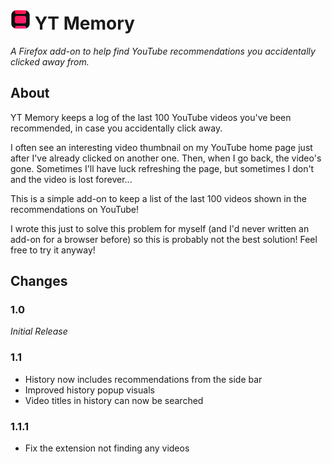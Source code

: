 # ![](icons/ytm-32.png) YT Memory

*A Firefox add-on to help find YouTube recommendations you accidentally clicked away from.*

## About
YT Memory keeps a log of the last 100 YouTube videos you've been recommended, in case you accidentally click away.

I often see an interesting video thumbnail on my YouTube home page just after I've already clicked on another one. Then, when I go back, the video's gone. Sometimes I'll have luck refreshing the page, but sometimes I don't and the video is lost forever...

This is a simple add-on to keep a list of the last 100 videos shown in the recommendations on YouTube!

I wrote this just to solve this problem for myself (and I'd never written an add-on for a browser before) so this is probably not the best solution! Feel free to try it anyway!

## Changes
### 1.0
*Initial Release*

### 1.1
- History now includes recommendations from the side bar
- Improved history popup visuals
- Video titles in history can now be searched

### 1.1.1
- Fix the extension not finding any videos